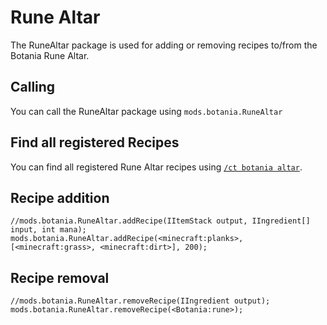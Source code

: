 # Rune Altar

The RuneAltar package is used for adding or removing recipes to/from the Botania Rune Altar.

## Calling

You can call the RuneAltar package using `mods.botania.RuneAltar`

## Find all registered Recipes

You can find all registered Rune Altar recipes using [`/ct botania altar`](/Mods/Modtweaker/Botania/Commands/).

## Recipe addition

    //mods.botania.RuneAltar.addRecipe(IItemStack output, IIngredient[] input, int mana);
    mods.botania.RuneAltar.addRecipe(<minecraft:planks>,[<minecraft:grass>, <minecraft:dirt>], 200);
    

## Recipe removal

    //mods.botania.RuneAltar.removeRecipe(IIngredient output);
    mods.botania.RuneAltar.removeRecipe(<Botania:rune>);